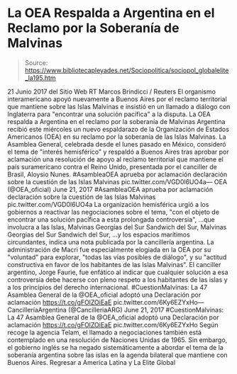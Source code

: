 # La OEA Respalda a Argentina en el Reclamo por la Soberanía de Malvinas

> Source: https://www.bibliotecapleyades.net/Sociopolitica/sociopol_globalelite_la195.htm

21 Junio 2017 del Sitio Web RT
Marcos Brindicci / Reuters
El organismo interamericano
apoyó nuevamente a Buenos Aires
por el reclamo territorial
que mantiene sobre las Islas Malvinas
e insistió en un llamado a diálogo con Inglaterra para
"encontrar una solución pacífica" a la disputa. La OEA respalda a Argentina
en el reclamo por la soberanía de Malvinas
Argentina recibió este miércoles un nuevo espaldarazo de la Organización de Estados Americanos (OEA) en su reclamo por la soberanía de las Islas Malvinas.
La Asamblea General, celebrada desde el lunes pasado en México, consideró el tema de "interés hemisférico" y respaldó a Buenos Aires tras aprobar por aclamación una resolución de apoyo al reclamo territorial que mantiene el país suramericano contra el Reino Unido, presentada por el canciller de Brasil, Aloysio Nunes.
#AsambleaOEA aprueba por aclamación declaración sobre la cuestión de las Islas Malvinas pic.twitter.com/VGD0l6UO4a— OEA (@OEA_oficial) June 21, 2017
#AsambleaOEA aprueba por aclamación declaración sobre la cuestión de las Islas Malvinas pic.twitter.com/VGD0l6UO4a
La organización hemisférica urgió a los gobiernos a reactivar las negociaciones sobre el tema,
"con el objeto de encontrar una solución pacífica a esta prolongada controversia",
...que involucra a las Islas,
Malvinas Georgias del Sur Sandwich del Sur,
Malvinas
Georgias del Sur
Sandwich del Sur,
...y los espacios marítimos circundantes, indica una nota publicada por la cancillería argentina.
La administración de Macri fue especialmente elogiada en la OEA por su "voluntad" para explorar,
"todas las vías posibles de diálogo", y su "actitud constructiva en favor de los habitantes de las Islas Malvinas".
El canciller argentino, Jorge Faurie, fue enfático al indicar que cualquier solución a esa controversia debe hacerse con pleno respeto a los habitantes de las islas y a los principios del derecho internacional.
#CuestionMalvinas: La 47 Asamblea General de la @OEA_oficial adoptó una Declaración por aclamación https://t.co/gFOlZOiEaE pic.twitter.com/6Ky6EZYxHo— CancilleríaArgentina (@CancilleriaARG) June 21, 2017
#CuestionMalvinas: La 47 Asamblea General de la @OEA_oficial adoptó una Declaración por aclamación https://t.co/gFOlZOiEaE pic.twitter.com/6Ky6EZYxHo
Según recoge la agencia Telam, el llamado a negociaciones también está contemplado en una resolución de Naciones Unidas de 1965.
Sin embargo, el gobierno inglés se ha negado sistemáticamente a abordar el tema de la soberanía argentina sobre las islas en la agenda bilateral que mantiene con Buenos Aires.
Regresar a America Latina y La Elite Global
